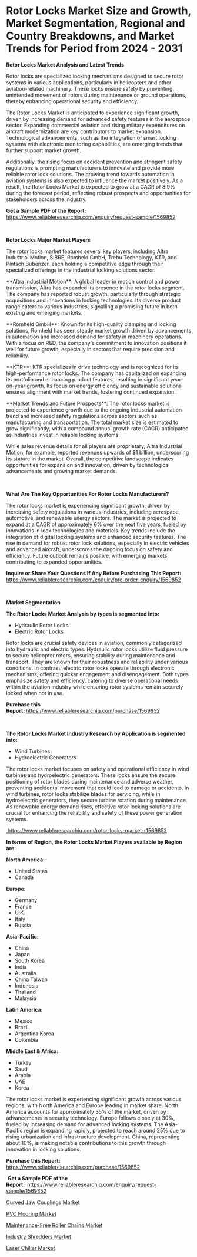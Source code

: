 <p><h1>Rotor Locks Market Size and Growth, Market Segmentation, Regional and Country Breakdowns, and Market Trends for Period from 2024 -  2031</h1></p><p><strong>Rotor Locks Market Analysis and Latest Trends</strong></p>
<p><p>Rotor locks are specialized locking mechanisms designed to secure rotor systems in various applications, particularly in helicopters and other aviation-related machinery. These locks ensure safety by preventing unintended movement of rotors during maintenance or ground operations, thereby enhancing operational security and efficiency.</p><p>The Rotor Locks Market is anticipated to experience significant growth, driven by increasing demand for advanced safety features in the aerospace sector. Expanding commercial aviation and rising military expenditures on aircraft modernization are key contributors to market expansion. Technological advancements, such as the integration of smart locking systems with electronic monitoring capabilities, are emerging trends that further support market growth.</p><p>Additionally, the rising focus on accident prevention and stringent safety regulations is prompting manufacturers to innovate and provide more reliable rotor lock solutions. The growing trend towards automation in aviation systems is also expected to influence the market positively. As a result, the Rotor Locks Market is expected to grow at a CAGR of 8.9% during the forecast period, reflecting robust prospects and opportunities for stakeholders across the industry.</p></p>
<p><strong>Get a Sample PDF of the Report:&nbsp;</strong> <a href="https://www.reliableresearchiq.com/enquiry/request-sample/1569852?utm_campaign=1123&utm_medium=2&utm_source=Github&utm_content=ia&utm_term=29102024&utm_id=rotor-locks">https://www.reliableresearchiq.com/enquiry/request-sample/1569852</a></p>
<p>&nbsp;</p>
<p><strong>Rotor Locks Major Market Players</strong></p>
<p><p>The rotor locks market features several key players, including Altra Industrial Motion, SIBRE, Romheld GmbH, Trebu Technology, KTR, and Pintsch Bubenzer, each holding a competitive edge through their specialized offerings in the industrial locking solutions sector.</p><p>**Altra Industrial Motion**: A global leader in motion control and power transmission, Altra has expanded its presence in the rotor locks segment. The company has reported robust growth, particularly through strategic acquisitions and innovations in locking technologies. Its diverse product range caters to various industries, signalling a promising future in both existing and emerging markets.</p><p>**Romheld GmbH**: Known for its high-quality clamping and locking solutions, Romheld has seen steady market growth driven by advancements in automation and increased demand for safety in machinery operations. With a focus on R&D, the company's commitment to innovation positions it well for future growth, especially in sectors that require precision and reliability.</p><p>**KTR**: KTR specializes in drive technology and is recognized for its high-performance rotor locks. The company has capitalized on expanding its portfolio and enhancing product features, resulting in significant year-on-year growth. Its focus on energy efficiency and sustainable solutions ensures alignment with market trends, fostering continued expansion.</p><p>**Market Trends and Future Prospects**: The rotor locks market is projected to experience growth due to the ongoing industrial automation trend and increased safety regulations across sectors such as manufacturing and transportation. The total market size is estimated to grow significantly, with a compound annual growth rate (CAGR) anticipated as industries invest in reliable locking systems.</p><p>While sales revenue details for all players are proprietary, Altra Industrial Motion, for example, reported revenues upwards of $1 billion, underscoring its stature in the market. Overall, the competitive landscape indicates opportunities for expansion and innovation, driven by technological advancements and growing market demands.</p></p>
<p>&nbsp;</p>
<p><strong>What Are The Key Opportunities For Rotor Locks Manufacturers?</strong></p>
<p><p>The rotor locks market is experiencing significant growth, driven by increasing safety regulations in various industries, including aerospace, automotive, and renewable energy sectors. The market is projected to expand at a CAGR of approximately 6% over the next five years, fueled by innovations in lock technologies and materials. Key trends include the integration of digital locking systems and enhanced security features. The rise in demand for robust rotor lock solutions, especially in electric vehicles and advanced aircraft, underscores the ongoing focus on safety and efficiency. Future outlook remains positive, with emerging markets contributing to expanded opportunities.</p></p>
<p><strong>Inquire or Share Your Questions If Any Before Purchasing This Report:</strong> <a href="https://www.reliableresearchiq.com/enquiry/pre-order-enquiry/1569852?utm_campaign=1123&utm_medium=2&utm_source=Github&utm_content=ia&utm_term=29102024&utm_id=rotor-locks">https://www.reliableresearchiq.com/enquiry/pre-order-enquiry/1569852</a></p>
<p>&nbsp;</p>
<p><strong>Market Segmentation</strong></p>
<p><strong>The Rotor Locks Market Analysis by types is segmented into:</strong></p>
<p><ul><li>Hydraulic Rotor Locks</li><li>Electric Rotor Locks</li></ul></p>
<p><p>Rotor locks are crucial safety devices in aviation, commonly categorized into hydraulic and electric types. Hydraulic rotor locks utilize fluid pressure to secure helicopter rotors, ensuring stability during maintenance and transport. They are known for their robustness and reliability under various conditions. In contrast, electric rotor locks operate through electronic mechanisms, offering quicker engagement and disengagement. Both types emphasize safety and efficiency, catering to diverse operational needs within the aviation industry while ensuring rotor systems remain securely locked when not in use.</p></p>
<p><strong>Purchase this Report:&nbsp;</strong><a href="https://www.reliableresearchiq.com/purchase/1569852?utm_campaign=1123&utm_medium=2&utm_source=Github&utm_content=ia&utm_term=29102024&utm_id=rotor-locks">https://www.reliableresearchiq.com/purchase/1569852</a></p>
<p>&nbsp;</p>
<p><strong>The Rotor Locks Market Industry Research by Application is segmented into:</strong></p>
<p><ul><li>Wind Turbines</li><li>Hydroelectric Generators</li></ul></p>
<p><p>The rotor locks market focuses on safety and operational efficiency in wind turbines and hydroelectric generators. These locks ensure the secure positioning of rotor blades during maintenance and adverse weather, preventing accidental movement that could lead to damage or accidents. In wind turbines, rotor locks stabilize blades for servicing, while in hydroelectric generators, they secure turbine rotation during maintenance. As renewable energy demand rises, effective rotor locking solutions are crucial for enhancing the reliability and safety of these power generation systems.</p></p>
<p><a href="https://www.reliableresearchiq.com/rotor-locks-market-r1569852?utm_campaign=1123&utm_medium=2&utm_source=Github&utm_content=ia&utm_term=29102024&utm_id=rotor-locks">&nbsp;https://www.reliableresearchiq.com/rotor-locks-market-r1569852</a></p>
<p><strong>In terms of Region, the Rotor Locks Market Players available by Region are:</strong></p>
<p>
    <p> <strong> North America: </strong>
        <ul>
            <li>United States</li>
            <li>Canada</li>
        </ul>
        </p> 
    <p> <strong> Europe: </strong>
        <ul>
            <li>Germany</li>
            <li>France</li>
            <li>U.K.</li>
            <li>Italy</li>
            <li>Russia</li>
        </ul>
        </p> 
    <p> <strong> Asia-Pacific: </strong>
        <ul>
            <li>China</li>
            <li>Japan</li>
            <li>South Korea</li>
            <li>India</li>
            <li>Australia</li>
            <li>China Taiwan</li>
            <li>Indonesia</li>
            <li>Thailand</li>
            <li>Malaysia</li>
        </ul>
        </p> 
    <p> <strong> Latin America: </strong>
        <ul>
            <li>Mexico</li>
            <li>Brazil</li>
            <li>Argentina Korea</li>
            <li>Colombia</li>
        </ul>
        </p> 
    <p> <strong> Middle East & Africa: </strong>
        <ul>
            <li>Turkey</li>
            <li>Saudi</li>
            <li>Arabia</li>
            <li>UAE</li>
            <li>Korea</li>
        </ul>
    </p>
    </p>
<p><p>The rotor locks market is experiencing significant growth across various regions, with North America and Europe leading in market share. North America accounts for approximately 35% of the market, driven by advancements in security technology. Europe follows closely at 30%, fueled by increasing demand for advanced locking systems. The Asia-Pacific region is expanding rapidly, projected to reach around 25% due to rising urbanization and infrastructure development. China, representing about 10%, is making notable contributions to this growth through innovation in locking solutions.</p></p>
<p><strong>Purchase this Report: </strong><a href="https://www.reliableresearchiq.com/purchase/1569852?utm_campaign=1123&utm_medium=2&utm_source=Github&utm_content=ia&utm_term=29102024&utm_id=rotor-locks">https://www.reliableresearchiq.com/purchase/1569852</a></p>
<p>&nbsp;<strong>Get a Sample PDF of the Report:&nbsp;&nbsp;</strong><a href="https://www.reliableresearchiq.com/enquiry/request-sample/1569852?utm_campaign=1123&utm_medium=2&utm_source=Github&utm_content=ia&utm_term=29102024&utm_id=rotor-locks">https://www.reliableresearchiq.com/enquiry/request-sample/1569852</a></p>
<p><strong></strong></p>
<p><p><a href="https://github.com/akrenkthongy/Market-Research-Report-List-1/blob/main/curved-jaw-couplings-market.md?utm_campaign=1123&utm_medium=2&utm_source=Github&utm_content=ia&utm_term=29102024&utm_id=rotor-locks">Curved Jaw Couplings Market</a></p><p><a href="https://medium.com/@greggdurhan6d03/the-pvc-flooring-market-research-report-provides-an-in-depth-and-up-to-date-analysis-of-the-3bfc3a53cbac?utm_campaign=1123&utm_medium=2&utm_source=Github&utm_content=ia&utm_term=29102024&utm_id=rotor-locks">PVC Flooring Market</a></p><p><a href="https://github.com/eleanore16mal/Market-Research-Report-List-1/blob/main/maintenance-free-roller-chains-market.md?utm_campaign=1123&utm_medium=2&utm_source=Github&utm_content=ia&utm_term=29102024&utm_id=rotor-locks">Maintenance-Free Roller Chains Market</a></p><p><a href="https://issuu.com/reportprime-2/docs/industry-shredders-market-size-2030_41f1cc3d9faad8?utm_campaign=1123&utm_medium=2&utm_source=Github&utm_content=ia&utm_term=29102024&utm_id=rotor-locks">Industry Shredders Market</a></p><p><a href="https://www.linkedin.com/pulse/global-laser-chiller-market-trends-forecasts-strategic-aufif?utm_campaign=1123&utm_medium=2&utm_source=Github&utm_content=ia&utm_term=29102024&utm_id=rotor-locks">Laser Chiller Market</a></p></p>